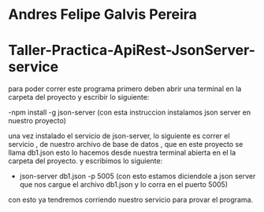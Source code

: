 # Andres Felipe Galvis Pereira

# Taller-Practica-ApiRest-JsonServer-service


para poder correr este programa primero deben abrir una terminal en la carpeta del proyecto  y escribir lo siguiente:


-npm install -g json-server  (con esta instruccion instalamos json server en nuestro proyecto)


una vez instalado el servicio de json-server, lo siguiente es correr el servicio , de nuestro archivo de base de datos , que en este proyecto se llama db1.json
esto lo hacemos desde nuestra terminal abierta en el la carpeta del proyecto. y escribimos lo siguiente:

- json-server db1.json -p 5005  (con esto estamos diciendole a json server que nos cargue el archivo db1.json y lo corra en el puerto 5005)


con esto ya tendremos corriendo nuestro servicio para provar el programa.
